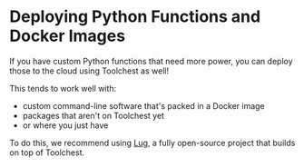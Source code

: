# Deploying Python Functions and Docker Images

If you have custom Python functions that need more power, you can deploy those to the cloud using Toolchest as well!

This tends to work well with:

- custom command-line software that's packed in a Docker image
- packages that aren't on Toolchest yet
- or where you just have 

To do this, we recommend using [Lug](https://lug.dev), a fully open-source project that builds on top of Toolchest.


